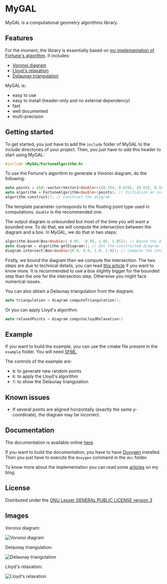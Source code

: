 # MyGAL

MyGAL is a computational geometry algorithms library.

## Features

For the moment, the library is essentially based on [my implementation of Fortune's algorithm](https://github.com/pvigier/FortuneAlgorithm). It includes:

* [Voronoi diagram](https://en.wikipedia.org/wiki/Voronoi_diagram)
* [Lloyd's relaxation](https://en.wikipedia.org/wiki/Lloyd%27s_algorithm)
* [Delaunay triangulation](https://en.wikipedia.org/wiki/Delaunay_triangulation)

MyGAL is:

* easy to use
* easy to install (header-only and no external dependency)
* fast
* well documented
* multi-precision

## Getting started

To get started, you just have to add the `include` folder of MyGAL to the include directories of your project. Then, you just have to add this header to start using MyGAL:

```cpp
#include <MyGAL/FortuneAlgorithm.h>
```

To use the Fortune's algorithm to generate a Voronoi diagram, do the following: 

```cpp
auto points = std::vector<Vector2<double>>{{0.354, 0.678}, {0.632, 0.189}, {0.842, 942}}; // Generate some points
auto algorithm = FortuneAlgorithm<double>(points); // Initialize an instance of Fortune's algorithm
algorithm.construct(); // Construct the diagram
```

The template parameter corresponds to the floating point type used in computations. `double` is the recommended one.

The output diagram is unbounded but most of the time you will want a bounded one. To do that, we will compute the intersection between the diagram and a box. In MyGAL, we do that in two steps:

```cpp
algorithm.bound(Box<double>{-0.05, -0.05, 1.05, 1.05}); // Bound the diagram
auto diagram = algorithm.getDiagram(); // Get the constructed diagram
diagram.intersect(Box<double>{0.0, 0.0, 1.0, 1.0}); // Compute the intersection between the diagram and a box
```

Firstly, we bound the diagram then we compute the intersection. The two steps are due to technical details, you can read [this article](https://pvigier.github.io/2018/11/18/fortune-algorithm-details.html) if you want to know more. It is recommended to use a box slightly bigger for the bounded step than the one for the intersection step. Otherwise you might face numerical issues.

You can also obtain a Delaunay triangulation from the diagram:

```cpp
auto triangulation = diagram.computeTriangulation();
```

Or you can apply Lloyd's algorithm:

```cpp
auto relaxedPoints = diagram.computeLloydRelaxation()
```

## Example

If you want to build the example, you can use the cmake file present in the `example` folder. You will need [SFML](https://www.sfml-dev.org/).

The controls of the example are:

* `N`: to generate new random points
* `R`: to apply the Lloyd's algorithm
* `T`: to show the Delaunay triangulation

## Known issues

* If several points are aligned horizontally (exactly the same y-coordinate), the diagram may be incorrect.

## Documentation

The documentation is available online [here](https://pvigier.github.io/docs/mygal/).

If you want to build the documentation, you have to have [Doxygen](http://www.doxygen.nl/) installed. Then you just have to execute the `doxygen` command in the `doc` folder.

To know more about the implementation you can read some [articles](https://pvigier.github.io/tag/geometry) on my blog.

## License

Distributed under the [GNU Lesser GENERAL PUBLIC LICENSE version 3](https://www.gnu.org/licenses/lgpl-3.0.en.html)

## Images

Voronoi diagram:

![Voronoi diagram](https://github.com/pvigier/MyGAL/raw/master/images/voronoi.png)

Delaunay triangulation:

![Delaunay triangulation](https://github.com/pvigier/MyGAL/raw/master/images/delaunay.png)

Lloyd's relaxation:

![Lloyd's relaxation](https://github.com/pvigier/MyGAL/raw/master/images/lloyd.gif)

